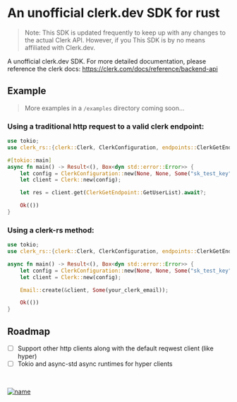 # An unofficial clerk.dev SDK for rust
> Note: This SDK is updated frequently to keep up with any changes to the actual Clerk API. However, if you  This SDK is by no means affiliated with Clerk.dev.

A unofficial clerk.dev SDK. For more detailed documentation, please reference the clerk docs: https://clerk.com/docs/reference/backend-api

## Example
> More examples in a `/examples` directory coming soon...

### Using a traditional http request to a valid clerk endpoint:
```rust
use tokio;
use clerk_rs::{clerk::Clerk, ClerkConfiguration, endpoints::ClerkGetEndpoint};

#[tokio::main]
async fn main() -> Result<(), Box<dyn std::error::Error>> {
    let config = ClerkConfiguration::new(None, None, Some("sk_test_key".to_string()), None);
    let client = Clerk::new(config);

    let res = client.get(ClerkGetEndpoint::GetUserList).await?;

    Ok(())
}
```

### Using a clerk-rs method:
```rust
use tokio;
use clerk_rs::{clerk::Clerk, ClerkConfiguration, endpoints::ClerkGetEndpoint, apis::emails_api::Email};

async fn main() -> Result<(), Box<dyn std::error::Error>> {
    let config = ClerkConfiguration::new(None, None, Some("sk_test_key".to_string()), None);
    let client = Clerk::new(config);

    Email::create(&client, Some(your_clerk_email));

    Ok(())
}
```

## Roadmap
 - [ ] Support other http clients along with the default reqwest client (like hyper)
 - [ ] Tokio and async-std async runtimes for hyper clients

</br>

[![name](https://user-images.githubusercontent.com/68653294/232106249-fcb88fc1-c6cb-4c07-902d-7f8bed8444a0.svg)](https://cincinnati.ventures)
